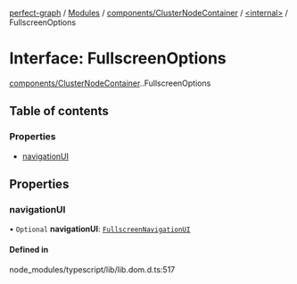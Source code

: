 [perfect-graph](../README.md) / [Modules](../modules.md) / [components/ClusterNodeContainer](../modules/components_ClusterNodeContainer.md) / [<internal\>](../modules/components_ClusterNodeContainer._internal_.md) / FullscreenOptions

# Interface: FullscreenOptions

[components/ClusterNodeContainer](../modules/components_ClusterNodeContainer.md).[<internal>](../modules/components_ClusterNodeContainer._internal_.md).FullscreenOptions

## Table of contents

### Properties

- [navigationUI](components_ClusterNodeContainer._internal_.FullscreenOptions.md#navigationui)

## Properties

### navigationUI

• `Optional` **navigationUI**: [`FullscreenNavigationUI`](../modules/components_ClusterNodeContainer._internal_.md#fullscreennavigationui)

#### Defined in

node_modules/typescript/lib/lib.dom.d.ts:517
